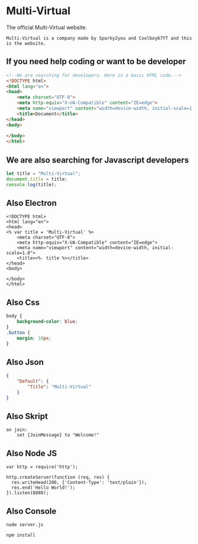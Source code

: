 # Multi-Virtual

The official Multi-Virtual website.

`Multi-Virtual is a company made by Sparky2you and Coolboy67YT and this is the website.`

## If you need help coding or want to be developer
```HTML
<!--We are searching for developers. Here is a basic HTML code.-->
<!DOCTYPE html>
<html lang="en">
<head>
    <meta charset="UTF-8">
    <meta http-equiv="X-UA-Compatible" content="IE=edge">
    <meta name="viewport" content="width=device-width, initial-scale=1.0">
    <title>Document</title>
</head>
<body>
    
</body>
</html>
```

## We are also searching for Javascript developers
```Javascript
let title = "Multi-Virtual";
document.title = title;
console.log(title);
```

## Also Electron
```ejs
<!DOCTYPE html>
<html lang="en">
<head>
<% var title = 'Multi-Virtual' %>
    <meta charset="UTF-8">
    <meta http-equiv="X-UA-Compatible" content="IE=edge">
    <meta name="viewport" content="width=device-width, initial-scale=1.0">
    <title><%- title %></title>
</head>
<body>
    
</body>
</html>
```

## Also Css
```Css
body {
    background-color: blue;
}
.button {
    margin: 10px;
}
```

## Also Json
```Json
{
    "Default": {
        "Title": "Multi-Virtual"
    }
}
```

## Also Skript
```Skript
on join:
    set {JoinMessage} to "Welcome!"
```

## Also Node JS
```Node
var http = require('http');

http.createServer(function (req, res) {
  res.writeHead(200, {'Content-Type': 'text/plain'});
  res.end('Hello World!');
}).listen(8080);
```

## Also Console
```Console
node server.js
```
```Console
npm install
```

